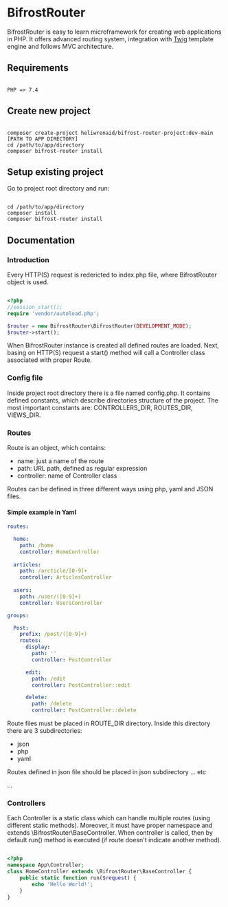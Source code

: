 # BifrostRouter

BifrostRouter is easy to learn microframework for creating web applications in PHP. It offers advanced routing system, integration with [Twig](https://twig.symfony.com/) template engine and follows MVC architecture.

## Requirements
```

PHP => 7.4

```

## Create new project
```

composer create-project heliwrenaid/bifrost-router-project:dev-main [PATH TO APP DIRECTORY]
cd /path/to/app/directory
composer bifrost-router install

```

## Setup existing project

Go to project root directory and run:

```

cd /path/to/app/directory
composer install
composer bifrost-router install

```

## Documentation

### Introduction

Every HTTP(S) request is redericted to index.php file, where BifrostRouter object is used.

```php

<?php
//session_start();
require 'vendor/autoload.php';

$router = new BifrostRouter\BifrostRouter(DEVELOPMENT_MODE);
$router->start();


```

When BifrostRouter instance is created all defined routes are loaded. Next, basing on HTTP(S) request a start() method will call a Controller class associated with proper Route.

### Config file

Inside project root directory there is a file named config.php. It contains defined constants, which describe directories structure of the project.
The most important constants are: CONTROLLERS_DIR, ROUTES_DIR, VIEWS_DIR.

### Routes

Route is an object, which contains:
- name: just a name of the route
- path: URL path, defined as regular expression
- controller: name of Controller class

Routes can be defined in three different ways using php, yaml and JSON files.


#### Simple example in Yaml

```yaml
routes:

  home:
    path: /home
    controller: HomeController
    
  articles:
    path: /arcticle/[0-9]+
    controller: ArticlesController
    
  users:
    path: /user/([0-9]+)
    controller: UsersController

groups:

  Post:
    prefix: /post/([0-9]+)
    routes:
      display:
        path: ''
        controller: PostController

      edit:
        path: /edit
        controller: PostController::edit

      delete:
        path: /delete
        controller: PostController::delete
```

Route files must be placed in ROUTE_DIR directory. Inside this directory there are 3 subdirectories:
- json
- php
- yaml

Routes defined in json file should be placed in json subdirectory ... etc

...


### Controllers

Each Controller is a static class which can handle multiple routes (using different static methods). Moreover, it must have proper namespace and extends \BifrostRouter\BaseController. When controller is called, then by default run() method is executed (if route doesn't indicate another method).

```php

<?php
namespace App\Controller;
class HomeController extends \BifrostRouter\BaseController {
    public static function run($request) {
        echo 'Hello World!';
    }
}

```
